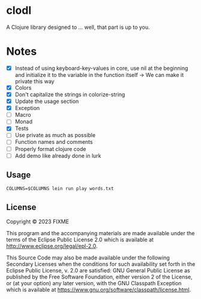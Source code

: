# clodl

A Clojure library designed to ... well, that part is up to you.

# Notes

- [x] Instead of using keyboard-key-values in core, use nil at the beginning and initialize it to the variable in the function itself
      -> We can make it private this way
- [x] Colors
- [x] Don't capitalize the strings in colorize-string
- [x] Update the usage section
- [x] Exception
- [ ] Macro 
- [ ] Monad
- [x] Tests
- [ ] Use private as much as possible
- [ ] Function names and comments
- [ ] Properly format clojure code
- [ ] Add demo like already done in lurk

## Usage

```
COLUMNS=$COLUMNS lein run play words.txt
```

## License

Copyright © 2023 FIXME

This program and the accompanying materials are made available under the
terms of the Eclipse Public License 2.0 which is available at
http://www.eclipse.org/legal/epl-2.0.

This Source Code may also be made available under the following Secondary
Licenses when the conditions for such availability set forth in the Eclipse
Public License, v. 2.0 are satisfied: GNU General Public License as published by
the Free Software Foundation, either version 2 of the License, or (at your
option) any later version, with the GNU Classpath Exception which is available
at https://www.gnu.org/software/classpath/license.html.
